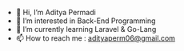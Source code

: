 - 👋 Hi, I’m Aditya Permadi
- 👀 I’m interested in Back-End Programming
- 🌱 I’m currently learning Laravel & Go-Lang
- 📫 How to reach me : adityaperm06@gmail.com

<!---
enylvia/enylvia is a ✨ special ✨ repository because its `README.md` (this file) appears on your GitHub profile.
You can click the Preview link to take a look at your changes.
--->
